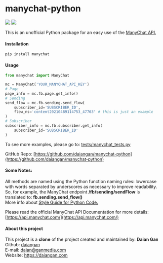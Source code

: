 # manychat-python
![](https://img.shields.io/badge/version-0.1.1-success) ![](https://img.shields.io/badge/Python-3.8%20|%203.9%20|%203.10%20|%203.11-4B8BBE?logo=python&logoColor=white)

This is an unofficial Python package for an easy use of the [ManyChat API.](https://api.manychat.com/)

#### Installation
```text
pip install manychat
```
#### Usage
```python
from manychat import ManyChat

mc = ManyChat('YOUR_MANYCHAT_API_KEY')
# Page
page_info = mc.fb.page.get_info()
# Sending
send_flow = mc.fb.sending.send_flow(
    subscriber_id='SUBSCRIBER_ID',
    flow_ns='content20210489114753_47763' # this is just an example
)
# Subscriber
subscriber_info = mc.fb.subscriber.get_info(
    subscriber_id='SUBSCRIBER_ID'
)
```
To see more examples, please go to: [tests/manychat_tests.py](https://github.com/daiangan/manychat-python/blob/main/tests/manychat_tests.py)

GitHub Repo: [https://github.com/daiangan/manychat-python](https://github.com/daiangan/manychat-python)

#### Some Notes:
All methods are named using the Python function naming rules: lowercase with words separated by underscores as necessary to improve readability.
<br>
So, for example, the ManyChat endpoint __/fb/sending/sendFlow__ is translated to: __fb.sending.send_flow()__
<br>
More info about [Style Guide for Python Code.](https://www.python.org/dev/peps/pep-0008/#function-and-variable-names)
<br>

Please read the official ManyChat API Documentation for more details:
[https://api.manychat.com/](https://api.manychat.com/)
<br>

#### About this project

This project is a **clone** of the project created and maintained by:
__Daian Gan__  
Github: [daiangan](https://github.com/daiangan)  
E-mail: daian@ganmedia.com  
Website: https://daiangan.com  